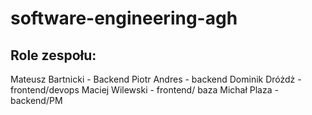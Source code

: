 # software-engineering-agh

## Role zespołu:
Mateusz Bartnicki - Backend
Piotr Andres - backend
Dominik Dróżdż - frontend/devops
Maciej Wilewski - frontend/ baza
Michał Plaza - backend/PM
